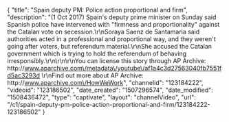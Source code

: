 {
    "title": "Spain deputy PM: Police action proportional and firm",
    "description": "(1 Oct 2017) Spain's deputy prime minister on Sunday said Spanish police have intervened with \"firmness and proportionality\" against the Catalan vote on secession.\r\nSoraya Saenz de Santamaria said authorities acted in a professional and proportional way, and they weren't going after voters, but referendum material.\r\nShe accused the Catalan government which is trying to hold the referendum of behaving irresponsibly.\r\n\r\n\r\nYou can license this story through AP Archive: http:\/\/www.aparchive.com\/metadata\/youtube\/af1a4c3d27563040fb7551fd5ac3293d \r\nFind out more about AP Archive: http:\/\/www.aparchive.com\/HowWeWork",
    "channelid": "123184222",
    "videoid": "123186502",
    "date_created": "1507296574",
    "date_modified": "1508436472",
    "type": "captivate",
    "layout": "channelVideo",
    "url": "\/c1\/spain-deputy-pm-police-action-proportional-and-firm\/123184222-123186502"
}